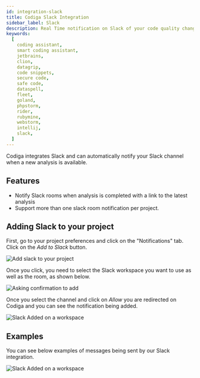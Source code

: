 ```yaml
---
id: integration-slack
title: Codiga Slack Integration
sidebar_label: Slack
description: Real Time notification on Slack of your code quality changes from Codiga at each push. Free 14 days trial.
keywords:
  [
    coding assistant,
    smart coding assistant,
    jetbrains,
    clion,
    datagrip,
    code snippets,
    secure code,
    safe code,
    dataspell,
    fleet,
    goland,
    phpstorm,
    rider,
    rubymine,
    webstorm,
    intellij,
    slack,
  ]
---
```


Codiga integrates Slack and can automatically notify your Slack channel
when a new analysis is available.

## Features

- Notify Slack rooms when analysis is completed with a link to the latest analysis
- Support more than one slack room notification per project.

## Adding Slack to your project

First, go to your project preferences and click on the "Notifications" tab. Click on the _Add to Slack_ button.

![Add slack to your project](/img/slack-add.png)

Once you click, you need to select the Slack workspace you want to use as well as the room, as
shown below.

![Asking confirmation to add](/img/slack-confirmation.png)

Once you select the channel and click on _Allow_ you are redirected on Codiga and you
can see the notification being added.

![Slack Added on a workspace](/img/slack-added.png)

## Examples

You can see below examples of messages being sent by our Slack integration.

![Slack Added on a workspace](/img/slack-example.png)
